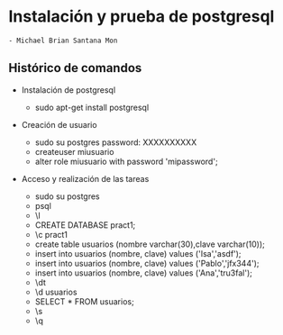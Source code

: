 # Instalación y prueba de postgresql

```
- Michael Brian Santana Mon
```
## Histórico de comandos

* Instalación de postgresql
  - sudo apt-get install postgresql

* Creación de usuario
  - sudo su postgres password: XXXXXXXXXX
  - createuser miusuario
  - alter role miusuario with password 'mipassword';
  
* Acceso y realización de las tareas
  - sudo su postgres
  - psql
  - \l
  - CREATE DATABASE pract1;
  - \c pract1
  - create table usuarios (nombre varchar(30),clave varchar(10));
  - insert into usuarios (nombre, clave) values ('Isa','asdf');
  - insert into usuarios (nombre, clave) values ('Pablo','jfx344');
  - insert into usuarios (nombre, clave) values ('Ana','tru3fal');
  - \dt
  - \d usuarios
  - SELECT * FROM usuarios;
  - \s
  - \q
